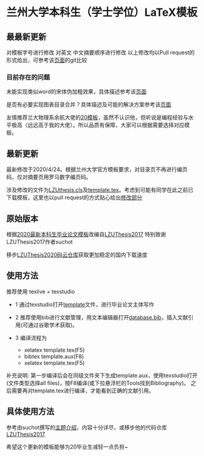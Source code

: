 # 兰州大学本科生（学士学位）LaTeX模板

## 最最新更新

对模板字号进行修改
对英文 中文摘要顺序进行修改
以上修改均以Pull request的形式给出，可参考该[页面](https://github.com/VealM/LZUthesis2020/pull/2)的git比较

### 目前存在的问题

未能实现类似word的宋体伪加粗效果，具体描述参考该[页面](https://github.com/VealM/LZUthesis2020/issues/4)

是否有必要实现图表目录合并？具体描述及可能的解决方案参考该[页面](https://github.com/VealM/LZUthesis2020/issues/5)

友情推荐兰大物理系余航大佬的[20模板](https://github.com/yuhlzu/LZUThesis2020)，虽然不认识他，但听说是编程经验与水平极高（远远高于我的大佬）。所以品质有保障，大家可以根据需要选择对应模板。
## 最新更新

最新修改于2020/4/24。根据兰州大学官方模板要求，对目录页不再进行编页码，仅对摘要页用罗马数字编页码。

涉及修改的文件为[LZUthesis.cls](LZUthesis.cls)及[template.tex](template.tex)。考虑到可能有同学在此之前已下载模板，这里也以pull request的方式贴心给出[修改部分](https://github.com/VealM/LZUthesis2020/pull/1/files)
## 原始版本

根据[2020最新本科生毕业论文模板](2020兰州大学本科生毕业论文模板.docx)改编自[LZUThesis2017](https://github.com/suchot/LZUThesis2017)
特别致谢LZUThesis2017作者suchot

移步[LZUThesis2020码云仓库](https://gitee.com/VealM/LZUthesis2020)获取更加稳定的国内下载速度

## 使用方法

推荐使用 texlive + texstudio

- 1 通过texstudio打开[template](template.tex)文件，进行毕业论文主体写作

- 2 推荐使用bib进行文献管理，用文本编辑器打开[database.bib](bib/database.bib)，插入文献引用(可通过谷歌学术获取)。

- 3 编译流程为
    - xelatex template.tex(F5) 
    - bibtex template.aux(F8)
    - xelatex template.tex(F5)

补充说明:
第一步编译后会在同级文件夹下生成template.aux，使用texstudio打开(文件类型选择all files)，按F8编译(或下拉悬浮栏的Tools找到Bibliography)。
之后需要再对template.tex进行编译，才能看到正确的文献引用。

## 具体使用方法

参考由suchot撰写的[主题介绍](主题介绍Thesis.pdf)，内容十分详尽，或移步他的代码仓库[LZUThesis2017](https://github.com/suchot/LZUThesis2017)

希望这个更新的模板能够为20毕业生减轻一点负担~
